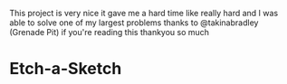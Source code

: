 This project is very nice it gave me a hard time like really hard and I was able to solve one of my largest problems
thanks to @takinabradley (Grenade Pit) if you're reading this thankyou so much

# Etch-a-Sketch